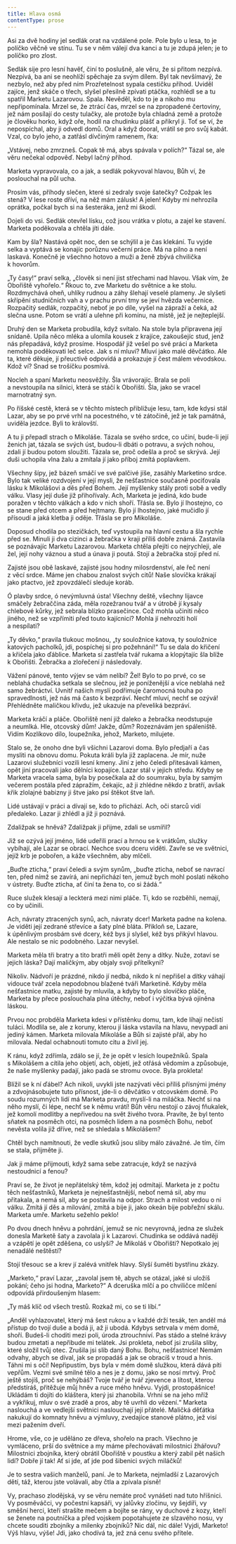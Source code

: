 ```yaml
---
title: Hlava osmá
contentType: prose
---
```


Asi za dvě hodiny jel sedlák orat na vzdálené pole. Pole bylo u lesa, to je políčko věčně ve stínu. Tu se v něm válejí dva kanci a tu je zdupá jelen; je to políčko pro zlost.

Sedlák sije pro lesní havěť, činí to poslušně, ale věru, že si přitom nezpívá. Nezpívá, ba ani se neohlíží spěchaje za svým dílem. Byl tak nevšímavý, že nezbylo, než aby před ním Prozřetelnost sypala cestičku příhod. Uviděl zajíce, jenž skáče o třech, slyšel přesilně zpívati ptáčka, rozhlédl se a tu spatřil Marketu Lazarovou. Spala. Nevěděl, kdo to je a nikoho mu nepřipomínala. Mrzel se, že ztrácí čas, mrzel se na zpropadené čertoviny, jež nám posílají do cesty tulačky, ale protože byla chladná země a protože je člověku horko, když oře, hodil na chudinku plášť a přikryl ji. Toť se ví, že nepospíchal, aby ji odvedl domů. Oral a když dooral, vrátil se pro svůj kabát. Vzal, co bylo jeho, a zatřásl dívčiným ramenem, řka:

„Vstávej, nebo zmrzneš. Copak tě má, abys spávala v polích?“ Tázal se, ale věru nečekal odpověď. Nebyl lačný příhod.

Marketa vypravovala, co a jak, a sedlák pokyvoval hlavou, Bůh ví, že poslouchal na půl ucha.

Prosím vás, příhody slečen, které si zedraly svoje šatečky? Cožpak les stená? V lese roste dříví, na něž mám zálusk! A jelen! Kdyby mi nehrozila oprátka, počkal bych si na šesteráka, jenž mi škodí.

Dojeli do vsi. Sedlák otevřel lísku, což jsou vrátka v plotu, a zajel ke stavení. Marketa poděkovala a chtěla jíti dále.

Kam by šla? Nastává opět noc, den se schýlil a je čas klekání. Tu vyjde selka a vyptává se konajíc porůznu večerní práce. Má na pilno a není laskavá. Konečně je všechno hotovo a muži a ženě zbývá chvilička k hovorům.

„Ty časy!“ praví selka, „člověk si není jist střechami nad hlavou. Však vím, že Obořiště vyhořelo.“ Řkouc to, zve Marketu do světnice a ke stolu. Rozdmychává oheň, uhlíky rudnou a záhy šlehají veselé plameny. Je slyšeti skřípění studničních vah a v prachu první tmy se jeví hvězda večernice. Rozpačitý sedlák, rozpačitý, neboť je po díle, vyšel na zápraží a čeká, až slečna usne. Potom se vrátí a ulehne při komínu, na místě, jež je nejteplejší.

Druhý den se Marketa probudila, když svítalo. Na stole byla připravena její snídaně. Upila něco mléka a ulomila kousek z krajíce, zakoušejíc stud, jenž nás přepadává, když prosíme. Hospodář již vešel po své práci a Marketa nemohla poděkovati leč selce. Jak s ní mluví? Mluví jako malé děvčátko. Ale ta, které děkuje, jí přeuctivě odpovídá a prokazuje jí čest málem vévodskou. Kdož ví? Snad se trošíčku posmívá.

Nocleh a spaní Marketu neosvěžily. Šla vrávorajíc. Brala se poli a nevstoupila na silnici, která se stáčí k Obořišti. Šla, jako se vracel marnotratný syn.

Po říšské cestě, která se v těchto místech přibližuje lesu, tam, kde kdysi stál Lazar, aby se po prvé vrhl na pocestného, v té zátočině, jež je tak památná, uviděla jezdce. Byli to královští.

A tu ji přepadl strach o Mikoláše. Tázala se svého srdce, co učiní, bude-li její ženich jat, tázala se svých úst, budou-li dbáti o potravu, a svých nohou, zdali jí budou potom sloužiti. Tázala se, proč odešla a proč se skrývá. Její duši uchopila vlna žalu a zmítala jí jako příboj zmítá poplavkem.

Všechny šípy, jež bázeň smáčí ve své palčivé jíše, zasáhly Mar­ketino srdce. Bylo tak veliké rozdvojení v její mysli, že nešťastnice současně pociťovala lásku k Mikolášovi a děs před Bohem. Její myšlenky stály proti sobě a vedly válku. Vlasy její duše již přihořívaly. Ach, Marketa je jediná, kdo bude poražen v těchto válkách a kdo v nich shoří. Třásla se. Bylo jí lhostejno, co se stane před otcem a před hejtmany. Bylo jí lhostejno, jaké mučidlo jí přísoudí a jaká kletba ji oděje. Třásla se pro Mikoláše.

Doposud chodila po stezičkách, teď vystoupila na hlavní cestu a šla rychle před se. Minuli ji dva cizinci a žebračka v kraji příliš dobře známá. Zastavila se poznávajíc Marketu Lazarovou. Marketa chtěla přejíti co nejrychleji, ale žel, její nohy váznou a stud a únava ji poutá. Stojí a žebračka stojí před ní.

Zajisté jsou obě laskavé, zajisté jsou hodny milosrdenství, ale řeč není z věcí srdce. Máme jen chabou znalost svých citů! Naše slovíčka krákají jako ptactvo, jež zpovzdálečí sleduje koráb.

Ó plavby srdce, ó nevýmluvná ústa! Všechny deště, všechny lijavce smáčely žebraččina záda, měla rozežranou tvář a v útrobě jí kysaly chlebové kůrky, jež sebrala blízko prasečince. Což mohla učiniti něco jiného, než se vzpřímiti před touto kajícnicí? Mohla jí nehroziti holí a nespílati?

„Ty děvko,“ pravila tlukouc mošnou, „ty souložnice katova, ty souložnice katových pacholků, jdi, pospíchej si pro požehnání!“ Tu se dala do křičení a křičela jako ďáblice. Marketa si zastřela tvář rukama a klopýtajíc šla blíže k Obořišti. Žebračka a zlořečení ji následovaly.

Vážení pánové, tento výjev se vám nelíbí? Žel! Bylo to po prvé, co se neblahá chudačka setkala se slečnou, jež je poníženější a více neblahá než samo žebráctví. Uvnitř našich myslí podřimuje čaromocná touha po spravedlnosti, jež nás má často k bezpráví. Nechť mluví, nechť se ozývá! Přehlédněte maličkou křivdu, jež ukazuje na převeliká bezpráví.

Marketa kráčí a pláče. Obořiště není již daleko a žebračka neodstupuje a neumlká. Hle, otcovský dům! Jakže, dům? Rozeznávám jen spáleniště. Vidím Kozlíkovo dílo, loupežníka, jehož, Marketo, milujete.

Stalo se, že onoho dne byli všichni Lazarovi doma. Bylo předjaří a čas mysliti na obnovu domu. Pokuta králi byla již zaplacena. Je mír, nuže Lazarovi služebníci vozili lesní kmeny. Jiní z jeho čeledi přitesávali kámen, opět jiní pracovali jako dělníci kopajíce. Lazar stál v jejich středu. Kdyby se Marketa vracela sama, byla by posečkala až do soumraku, byla by samým večerem postála před zápražím, čekajíc, až ji zhlédne někdo z bratří, avšak křik zlolajné babizny ji štve jako psí štěkot štve laň.

Lidé ustávají v práci a dívají se, kdo to přichází. Ach, oči starců vidí předaleko. Lazar ji zhlédl a již ji poznává.

Zdaližpak se hněvá? Zdaližpak ji přijme, zdali se usmířil?

Již se ozývá její jméno, lidé udeřili prací a hrnou se k vrátkům, služky vybíhají, ale Lazar se obrací. Nechce svou dceru viděti. Zavře se ve světnici, jejíž krb je pobořen, a káže všechněm, aby mlčeli.

„Buďte zticha,“ praví čeledi a svým synům, „buďte zticha, neboť se navrací ten, před nímž se zavírá, ani nepřichází ten, jemuž bych mohl poslati někoho v ústrety. Buďte zticha, ať činí ta žena to, co si žádá.“

Ruce služek klesají a leckterá mezi nimi pláče. Ti, kdo se rozběhli, nemají, co by učinili.

Ach, návraty ztracených synů, ach, návraty dcer! Marketa padne na kolena. Je viděti její zedrané střevíce a šaty plné bláta. Přikloň se, Lazare, k úpěnlivým prosbám své dcery, kéž bys ji slyšel, kéž bys přikývl hlavou. Ale nestalo se nic podobného. Lazar nevyšel.

Marketa měla tři bratry a tito bratři měli opět ženy a dítky. Nuže, zotaví se jejich láska? Dají maličkým, aby objaly svoji přítelkyni?

Nikoliv. Nádvoří je prázdné, nikdo jí nedbá, nikdo k ní nepřišel a dítky váhají vidouce tvář zcela nepodobnou blažené tváři Marketině. Kdyby měla nešťastnice matku, zajisté by mluvila, a kdyby to bylo slovíčko pláče, Marketa by přece poslouchala plna útěchy, neboť i výčitka bývá ojíněna láskou.

Prvou noc probděla Marketa kdesi v přístěnku domu, tam, kde líhají nečistí tuláci. Modlila se, ale z koruny, kterou jí láska vstavila na hlavu, nevypadl ani jediný kámen. Marketa milovala Mikoláše a Bůh si zajisté přál, aby ho milovala. Nedal ochabnouti tomuto citu a živil jej.

K ránu, když zdřímla, zdálo se jí, že je opět v lesích loupežníků. Spala s Mikolášem a cítila jeho objetí, ach, objetí, jež otřásá vědomím a způsobuje, že naše myšlenky padají, jako padá se stromu ovoce. Byla prokleta!

Blížil se k ní ďábel? Ach nikoli, uvykli jste nazývati věci příliš přísnými jmény a zdvojnásobujete tuto přísnost, jde-li o děvčátko v otcovském domě. Po soudu rozumných lidí má Marketa pravdu, myslí-li na miláčka. Nechť si na něho myslí, či lépe, nechť se k němu vrátí! Bůh věru nestojí o závoj fňukalek, jež komolí modlitby a nepřivedou na svět živého tvora. Pravíte, že byl tento sňatek na posměch otci, na posměch lidem a na posměch Bohu, neboť nevěsta volila již dříve, než se shledala s Mikolášem?

Chtěl bych namítnouti, že vedle skutků jsou sliby málo závažné. Je tím, čím se stala, přijměte ji.

Jak ji máme přijmouti, když sama sebe zatracuje, když se nazývá nestoudnicí a fenou?

Praví se, že život je nepřátelský těm, kdož jej odmítají. Marketa je z počtu těch nešťastníků, Marketa je nejnešťastnější, neboť nemá sil, aby mu přitakala, a nemá sil, aby se postavila na odpor. Strach a milost vedou o ni válku. Zmítá jí děs a milování, zmítá a bije ji, jako okeán bije pobřežní skálu. Marketa umře. Marketu sežehlo peklo!

Po dvou dnech hněvu a pohrdání, jemuž se nic nevyrovná, jedna ze služek donesla Marketě šaty a zavolala ji k Lazarovi. Chudinka se oddává naději a vzápětí je opět zděšena, co uslyší? Je Mikoláš v Obořišti? Nepotkalo jej nenadálé neštěstí?

Stojí třesouc se a krev jí zalévá vnitřek hlavy. Slyší šuměti bystřinu zkázy.

„Marketo,“ praví Lazar, „zavolal jsem tě, abych se otázal, jaké si uložíš pokání; čeho jsi hodna, Marketo?“ A dceruška mlčí a po chviličce mlčení odpovídá přirdoušeným hlasem:

„Ty máš klíč od všech trestů. Rozkaž mi, co se ti líbí.“

„Anděl vyhlazovatel, který má šest rukou a v každé drží tesák, ten anděl má přístup do tvojí duše a bodá ji, až ji ubodá. Kdybys setrvala v mém domě, shoří. Budeš-li choditi mezi poli, úroda ztrouchniví. Pas stádo a stelné krávy budou zmetati a nepřibude mi telátek. Jsi prokleta, neboť jsi zrušila sliby, které složil tvůj otec. Zrušila jsi slib daný Bohu. Bohu, nešťastnice! Nemám odvahy, abych se díval, jak se propadáš a jak se obracíš v troud a hnis. Táhni mi s očí! Nepřipustím, bys byla v mém domě služkou, která dává píti vepřům. Vezmi své smilné tělo a nes je z domu, jako se nosí mrtvý. Proč ještě stojíš, proč se nehýbáš? Tvoje tvář je tvář zjevence a lítost, kterou předstíráš, přitěžuje můj hněv a ruce mého hněvu. Vyjdi, prostopášnice! Ukládám ti dojíti do kláštera, který jsi zhanobila. Vrhni se na jeho mříž a vykřikuj, mluv o své zradě a pros, aby tě uvrhli do vězení.“ Marketa naslouchá a ve vedlejší světnici naslouchají její přátelé. Maličká děťátka nakukují do komnaty hněvu a výmluvy, zvedajíce stanové plátno, jež visí mezi pažením dveří.

Hrome, vše, co je uděláno ze dřeva, shořelo na prach. Všechno je vymláceno, prší do světnice a my máme přechovávati milostnici žhářovu? Milostnici zbojníka, který obrátil Obořiště v poustku a který zabil pět našich lidí? Dobře jí tak! Ať si jde, ať jde pod šibenici svých miláčků!

Je to sestra vašich manželů, paní. Je to Marketa, nejmladší z Lazarových dětí, táž, kterou jste volávali, aby čtla a zpívala písně!

Vy, prachaso zlodějská, vy se věru nemáte proč vynášeti nad tuto hříšnici. Vy posměváčci, vy počestní kapsáři, vy jalůvky zločinu, vy šejdíři, vy směšní herci, kteří strašíte mečem a bojíte se rány, vy duchové z kozy, kteří se ženete na poutníčka a před vojskem popotahujete ze slzavého nosu, vy chcete souditi zbojníky a milenky zbojníků? Nic dál, nic dále! Vyjdi, Marketo! Výš hlavu, výše! Jdi, jako chodívá ta, jež zná cenu svého přítele.
